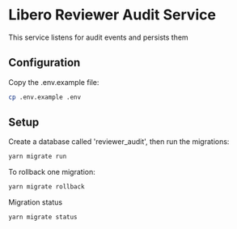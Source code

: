 # Libero Reviewer Audit Service

This service listens for audit events and persists them

## Configuration

Copy the .env.example file:

```sh
cp .env.example .env
```

## Setup

Create a database called 'reviewer_audit', then run the migrations:

```sh
yarn migrate run
```

To rollback one migration:
```sh
yarn migrate rollback
```

Migration status
```sh
yarn migrate status
```
